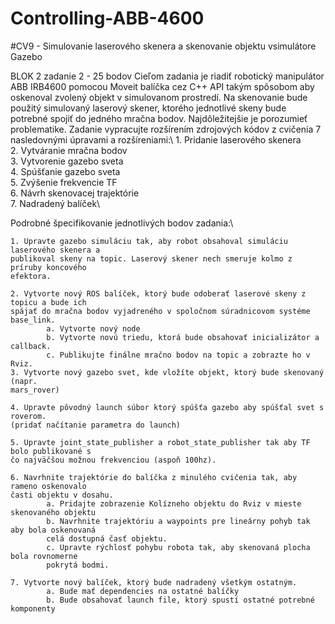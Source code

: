 # Controlling-ABB-4600

#CV9 - Simulovanie laserového skenera a skenovanie objektu vsimulátore Gazebo

BLOK 2 zadanie 2 - 25 bodov
Cieľom zadania je riadiť robotický manipulátor ABB IRB4600 pomocou Moveit balíčka cez
C++ API takým spôsobom aby oskenoval zvolený objekt v simulovanom prostredí. Na
skenovanie bude použitý simulovaný laserový skener, ktorého jednotlivé skeny bude
potrebné spojiť do jedného mračna bodov. Najdôležitejšie je porozumieť problematike.
Zadanie vypracujte rozšírením zdrojových kódov z cvičenia 7 nasledovnými úpravami a
rozšíreniami:\\
	1. Pridanie laserového skenera\
	2. Vytváranie mračna bodov\
	3. Vytvorenie gazebo sveta\
	4. Spúšťanie gazebo sveta\
	5. Zvýšenie frekvencie TF\
	6. Návrh skenovacej trajektórie\
	7. Nadradený balíček\
	
Podrobné špecifikovanie jednotlivých bodov zadania:\

	1. Upravte gazebo simuláciu tak, aby robot obsahoval simuláciu laserového skenera a
	publikoval skeny na topic. Laserový skener nech smeruje kolmo z príruby koncového
	efektora.
	
	2. Vytvorte nový ROS balíček, ktorý bude odoberať laserové skeny z topicu a bude ich
	spájať do mračna bodov vyjadreného v spoločnom súradnicovom systéme base_link.
			a. Vytvorte nový node
			b. Vytvorte novú triedu, ktorá bude obsahovať inicializátor a callback.
			c. Publikujte finálne mračno bodov na topic a zobrazte ho v Rviz.
	3. Vytvorte nový gazebo svet, kde vložíte objekt, ktorý bude skenovaný (napr.
	mars_rover)
	
	4. Upravte pôvodný launch súbor ktorý spúšťa gazebo aby spúšťal svet s roverom.
	(pridať načítanie parametra do launch)
	
	5. Upravte joint_state_publisher a robot_state_publisher tak aby TF bolo publikované s
	čo najväčšou možnou frekvenciou (aspoň 100hz).
	
	6. Navrhnite trajektórie do balíčka z minulého cvičenia tak, aby rameno oskenovalo
	časti objektu v dosahu.
			a. Pridajte zobrazenie Kolízneho objektu do Rviz v mieste skenovaného objektu
			b. Navrhnite trajektóriu a waypoints pre lineárny pohyb tak aby bola oskenovaná
			celá dostupná časť objektu.
			c. Upravte rýchlosť pohybu robota tak, aby skenovaná plocha bola rovnomerne
			pokrytá bodmi.
			
	7. Vytvorte nový balíček, ktorý bude nadradený všetkým ostatným.
			a. Bude mať dependencies na ostatné balíčky
			b. Bude obsahovať launch file, ktorý spustí ostatné potrebné komponenty